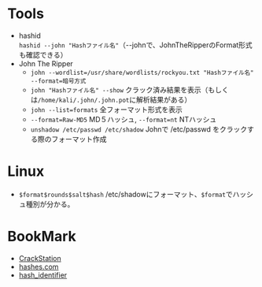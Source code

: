 # Tools
- hashid  
  `hashid --john "Hashファイル名"`（--johnで、JohnTheRipperのFormat形式も確認できる）
- John The Ripper  
  - `john --wordlist=/usr/share/wordlists/rockyou.txt "Hashファイル名" --format=暗号方式`  
  - `john "Hashファイル名" --show` クラック済み結果を表示（もしくは`/home/kali/.john/.john.pot`に解析結果がある）
  - `john --list=formats` 全フォーマット形式を表示
  - `--format=Raw-MD5` MD５ハッシュ, `--format=nt` NTハッシュ
  - `unshadow /etc/passwd /etc/shadow` Johnで /etc/passwd をクラックする際のフォーマット作成
# Linux
  - `$format$rounds$salt$hash` /etc/shadowにフォーマット、`$format`でハッシュ種別が分かる。
# BookMark
- [CrackStation](https://crackstation.net/)
- [hashes.com](https://hashes.com/en/decrypt/hash)
- [hash_identifier](https://hashes.com/en/tools/hash_identifier)

